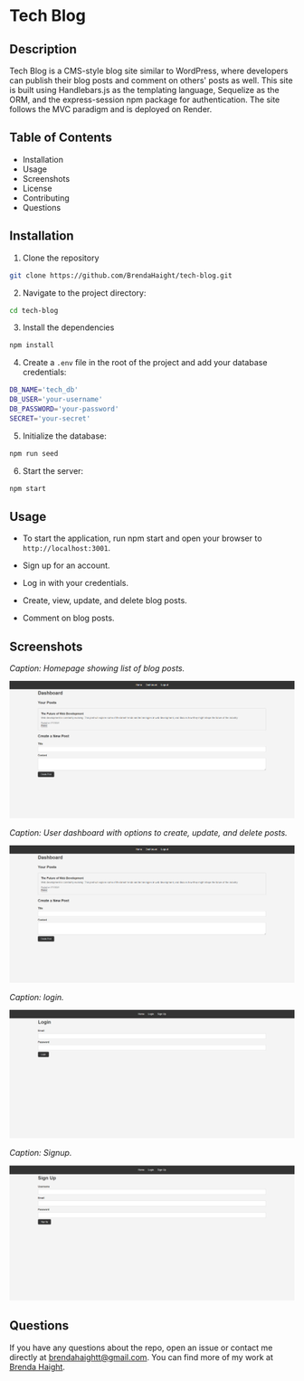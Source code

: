 # Tech Blog

## Description

Tech Blog is a CMS-style blog site similar to WordPress, where developers can publish their blog posts and comment on others' posts as well. This site is built using Handlebars.js as the templating language, Sequelize as the ORM, and the express-session npm package for authentication. The site follows the MVC paradigm and is deployed on Render.

## Table of Contents

- Installation
- Usage
- Screenshots
- License
- Contributing
- Questions

## Installation

1. Clone the repository

```bash
git clone https://github.com/BrendaHaight/tech-blog.git
```

2. Navigate to the project directory:

```bash
cd tech-blog
```

3. Install the dependencies

```bash
npm install
```

4. Create a `.env` file in the root of the project and add your database credentials:

```bash
DB_NAME='tech_db'
DB_USER='your-username'
DB_PASSWORD='your-password'
SECRET='your-secret'
```

5. Initialize the database:

```bash
npm run seed
```

6. Start the server:

```bash
npm start
```

## Usage

- To start the application, run npm start and open your browser to `http://localhost:3001`.

- Sign up for an account.

- Log in with your credentials.

- Create, view, update, and delete blog posts.

- Comment on blog posts.

## Screenshots

_Caption: Homepage showing list of blog posts._

![Homepage](./public/images/dashboard.png)

_Caption: User dashboard with options to create, update, and delete posts._

![Dashboard](./public/images/dashboard.png)

_Caption: login._

![Login](./public/images/login.png)

_Caption: Signup._

![Signup](./public/images/signup.png)

## Questions

If you have any questions about the repo, open an issue or contact me directly at brendahaightt@gmail.com. You can find more of my work at [Brenda Haight](https://github.com/brendaHaight).
